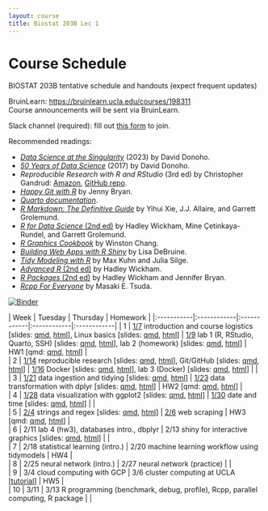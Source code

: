 ```yaml
---
layout: course
title: Biostat 203B Lec 1
---
```


# Course Schedule

BIOSTAT 203B tentative schedule and handouts (expect frequent updates)

BruinLearn: <https://bruinlearn.ucla.edu/courses/198311>   
Course announcements will be sent via BruinLearn. 

Slack channel (required): fill out [this form](https://forms.gle/mpuVdtiPrUrNdsaD9) to join.  

Recommended readings:  

* [_Data Science at the Singularity_](https://arxiv.org/abs/2310.00865) (2023) by David Donoho.  
* [_50 Years of Data Science_](https://doi.org/10.1080/10618600.2017.1384734) (2017) by David Donoho.  
* _Reproducible Research with R and RStudio_ (3rd ed) by Christopher Gandrud: [Amazon](https://www.amazon.com/Reproducible-Research-RStudio-Chapman-Hall-dp-0367144026/dp/0367144026/ref=dp_ob_title_bk), [GitHub repo](https://github.com/christophergandrud/Rep-Res-Book).  
* [_Happy Git with R_](http://happygitwithr.com) by Jenny Bryan.  
* [_Quarto documentation_](https://quarto.org/docs/guide/).  
* [_R Markdown: The Definitive Guide_](https://bookdown.org/yihui/rmarkdown/) by Yihui Xie, J.J. Allaire, and Garrett Grolemund.  
* [_R for Data Science_ (2nd ed)](https://r4ds.hadley.nz/) by Hadley Wickham, Mine Çetinkaya-Rundel, and Garrett Grolemund.  
* [_R Graphics Cookbook_](https://r-graphics.org) by Winston Chang.   
* [_Building Web Apps with R Shiny_](https://debruine.github.io/shinyintro) by Lisa DeBruine.  
* [_Tidy Modeling with R_](https://www.tmwr.org/) by Max Kuhn and Julia Silge.  
* [_Advanced R_ (2nd ed)](https://adv-r.hadley.nz/) by Hadley Wickham.  
* [_R Packages_ (2nd ed)](https://r-pkgs.org/) by Hadley Wickham and Jennifer Bryan.  
* [_Rcpp For Everyone_](https://teuder.github.io/rcpp4everyone_en/) by Masaki E. Tsuda.  

[![Binder](https://mybinder.org/badge_logo.svg)](https://mybinder.org/v2/gh/ucla-biostat-203b/2025winter/main?urlpath=rstudio)

| Week | Tuesday | Thursday | Homework |
|:-----------|:------------|:------------|:------------|:------------|
| 1 | [1/7](https://ucla-biostat-203b.github.io/2025winter/biostat203bwinter2025lec1/2025/01/07/lec1.html) introduction and course logistics \[slides: [qmd](https://raw.githubusercontent.com/ucla-biostat-203b/2025winter/main/slides/01-intro/intro.qmd), [html](../slides/01-intro/intro.html)\], Linux basics \[slides: [qmd](https://raw.githubusercontent.com/ucla-biostat-203b/2025winter/main/slides/02-linux/linux.qmd), [html](../slides/02-linux/linux.html)\] | [1/9](https://ucla-biostat-203b.github.io/2025winter/biostat203bwinter2025lec1/2025/01/09/lec1.html) lab 1 (R, RStudio, Quarto, SSH) \[slides: [qmd](https://raw.githubusercontent.com/ucla-biostat-203b/2025winter/main/labs/lab01/lab01.qmd), [html](../labs/lab01/lab01.html)\], lab 2 (homework) \[slides: [qmd](https://raw.githubusercontent.com/ucla-biostat-203b/2025winter/main/labs/lab02/lab02.qmd), [html](../labs/lab02/lab02.html)\] | HW1 \[qmd: [qmd](https://raw.githubusercontent.com/ucla-biostat-203b/2025winter/main/hw/hw1/hw1.qmd), [html](../hw/hw1/hw1.html)\]  |    
| 2 | [1/14](https://ucla-biostat-203b.github.io/2025winter/biostat203bwinter2025lec1/2025/01/14/lec1.html) reproducible research \[slides: [qmd](https://raw.githubusercontent.com/ucla-biostat-203b/2025winter/main/slides/03-repres/repres.qmd), [html](../slides/03-repres/repres.html)\], Git/GitHub \[slides: [qmd](https://raw.githubusercontent.com/ucla-biostat-203b/2025winter/main/slides/04-git/git.qmd), [html](../slides/04-git/git.html)\] | [1/16](https://ucla-biostat-203b.github.io/2025winter/biostat203bwinter2025lec1/2025/01/16/lec1.html) Docker \[slides: [qmd](https://raw.githubusercontent.com/ucla-biostat-203b/2025winter/main/slides/19-docker/docker.qmd), [html](../slides/19-docker/docker.html)\], lab 3 (Docker) \[slides: [qmd](https://raw.githubusercontent.com/ucla-biostat-203b/2025winter/main/labs/lab03/lab03.qmd), [html](../labs/lab03/lab03.html)\] |  |    
| 3 | [1/21](https://ucla-biostat-203b.github.io/2025winter/biostat203bwinter2025lec1/2025/01/21/lec1.html) data ingestion and tidying \[slides: [qmd](https://raw.githubusercontent.com/ucla-biostat-203b/2025winter/main/slides/05-tidy/tidy.qmd), [html](../slides/05-tidy/tidy.html)\] | [1/23](https://ucla-biostat-203b.github.io/2025winter/biostat203bwinter2025lec1/2025/01/23/lec1.html) data transformation with dplyr \[slides: [qmd](https://raw.githubusercontent.com/ucla-biostat-203b/2025winter/main/slides/07-dplyr/dplyr.qmd), [html](../slides/07-dplyr/dplyr.html)\] | HW2 \[qmd: [qmd](https://raw.githubusercontent.com/ucla-biostat-203b/2025winter/main/hw/hw2/hw2.qmd), [html](../hw/hw2/hw2.html)\] |  
| 4 | [1/28](https://ucla-biostat-203b.github.io/2025winter/biostat203bwinter2025lec1/2025/01/28/lec1.html) data visualization with ggplot2 \[slides: [qmd](https://raw.githubusercontent.com/ucla-biostat-203b/2025winter/main/slides/06-vis/ggplot2.qmd), [html](../slides/06-vis/ggplot2.html)\] | [1/30](https://ucla-biostat-203b.github.io/2025winter/biostat203bwinter2025lec1/2025/01/30/lec1.html) date and time \[slides: [qmd](https://raw.githubusercontent.com/ucla-biostat-203b/2025winter/main/slides/08-datetime/datetime.qmd), [html](../slides/08-datetime/datetime.html)\] |  |     
| 5 | [2/4](https://ucla-biostat-203b.github.io/2025winter/biostat203bwinter2025lec1/2025/02/04/lec1.html) strings and regex \[slides: [qmd](https://raw.githubusercontent.com/ucla-biostat-203b/2025winter/main/slides/09-strings/stringr.qmd), [html](../slides/09-strings/stringr.html)\] | [2/6](https://ucla-biostat-203b.github.io/2025winter/biostat203bwinter2025lec1/2025/02/06/lec1.html) web scraping | HW3 \[qmd: [qmd](https://raw.githubusercontent.com/ucla-biostat-203b/2025winter/main/hw/hw3/hw3.qmd), [html](../hw/hw3/hw3.html)\] |    
| 6 | 2/11 lab 4 (hw3), databases intro., dbplyr | 2/13 shiny for interactive graphics \[slides: [qmd](https://raw.githubusercontent.com/ucla-biostat-203b/2025winter/main/slides/11-shiny/shiny.qmd), [html](../slides/11-shiny/shiny.html)\] | |    
| 7 | 2/18 statistical learning (intro.) | 2/20 machine learning workflow using tidymodels | HW4 |   
| 8 | 2/25 neural network (intro.) | 2/27 neural network (practice) |  |    
| 9 | 3/4 cloud computing with GCP | 3/6 cluster computing at UCLA \[[tutorial](https://github.com/chris-german/Hoffman2Tutorials)\] | HW5 |   
| 10 | 3/11 | 3/13 R programming (benchmark, debug, profile), Rcpp, parallel computing, R package | |   
